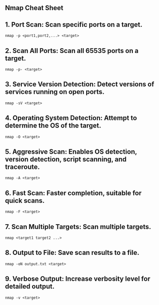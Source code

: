 ## Nmap Cheat Sheet


## 1. Port Scan: Scan specific ports on a target.
```
nmap -p <port1,port2,...> <target>
```

## 2. Scan All Ports: Scan all 65535 ports on a target.
```
nmap -p- <target>
```

## 3. Service Version Detection: Detect versions of services running on open ports.
```
nmap -sV <target>
```

## 4. Operating System Detection: Attempt to determine the OS of the target.
```
nmap -O <target>
```

##  5. Aggressive Scan: Enables OS detection, version detection, script scanning, and traceroute.
```
nmap -A <target>
```

## 6. Fast Scan: Faster completion, suitable for quick scans.
```
nmap -F <target>
```

## 7. Scan Multiple Targets: Scan multiple targets.
```
nmap <target1 target2 ...>
```

## 8. Output to File: Save scan results to a file.
```
nmap -oN output.txt <target>
```

## 9. Verbose Output: Increase verbosity level for detailed output.
```
nmap -v <target>
```






